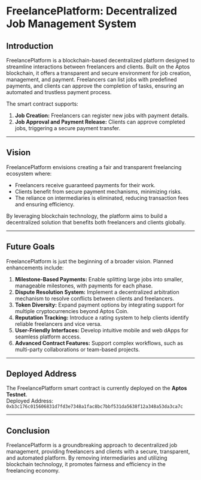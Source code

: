 # FreelancePlatform: Decentralized Job Management System

## Introduction

FreelancePlatform is a blockchain-based decentralized platform designed to streamline interactions between freelancers and clients. Built on the Aptos blockchain, it offers a transparent and secure environment for job creation, management, and payment. Freelancers can list jobs with predefined payments, and clients can approve the completion of tasks, ensuring an automated and trustless payment process.

The smart contract supports:
1. **Job Creation:** Freelancers can register new jobs with payment details.
2. **Job Approval and Payment Release:** Clients can approve completed jobs, triggering a secure payment transfer.

---

## Vision

FreelancePlatform envisions creating a fair and transparent freelancing ecosystem where:
- Freelancers receive guaranteed payments for their work.
- Clients benefit from secure payment mechanisms, minimizing risks.
- The reliance on intermediaries is eliminated, reducing transaction fees and ensuring efficiency.

By leveraging blockchain technology, the platform aims to build a decentralized solution that benefits both freelancers and clients globally.

---

## Future Goals

FreelancePlatform is just the beginning of a broader vision. Planned enhancements include:
1. **Milestone-Based Payments:** Enable splitting large jobs into smaller, manageable milestones, with payments for each phase.
2. **Dispute Resolution System:** Implement a decentralized arbitration mechanism to resolve conflicts between clients and freelancers.
3. **Token Diversity:** Expand payment options by integrating support for multiple cryptocurrencies beyond Aptos Coin.
4. **Reputation Tracking:** Introduce a rating system to help clients identify reliable freelancers and vice versa.
5. **User-Friendly Interfaces:** Develop intuitive mobile and web dApps for seamless platform access.
6. **Advanced Contract Features:** Support complex workflows, such as multi-party collaborations or team-based projects.

---

## Deployed Address

The FreelancePlatform smart contract is currently deployed on the **Aptos Testnet**.  
Deployed Address:  
`0xb3c176c015606831d7fd3e7348a1fac8bc7bbf531da5638f12a348a53da3ca7c`

> 
---

## Conclusion

FreelancePlatform is a groundbreaking approach to decentralized job management, providing freelancers and clients with a secure, transparent, and automated platform. By removing intermediaries and utilizing blockchain technology, it promotes fairness and efficiency in the freelancing economy. 

